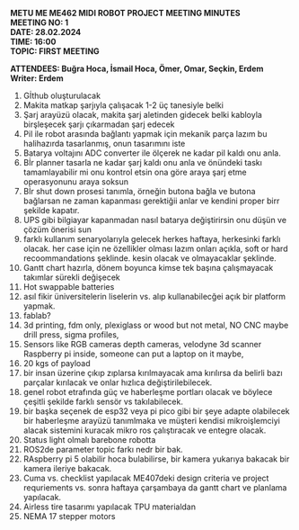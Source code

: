 __METU ME ME462 MIDI ROBOT PROJECT MEETING MINUTES   
MEETING NO: 1   
DATE: 28.02.2024   
TIME: 16:00   
TOPIC: FIRST MEETING__
 
__ATTENDEES: Buğra Hoca, İsmail Hoca, Ömer, Omar, Seçkin, Erdem__   
__Writer: Erdem__

1. Gİthub oluşturulacak
1. Makita matkap şarjıyla çalışacak 1-2 üç tanesiyle belki
1. Şarj arayüzü olacak, makita şarj aletinden gidecek belki kabloyla birşleşecek şarjı çıkarmadan şarj edecek
1. Pil ile robot arasında bağlantı yapmak için mekanik parça lazım bu halihazırda tasarlanmış, onun tasarımını iste
1. Batarya voltajını ADC converter ile ölçerek ne kadar pil kaldı onu anla.
1. Bİr planner tasarla ne kadar şarj kaldı onu anla ve önündeki taskı tamamlayabilir mi onu kontrol etsin ona göre araya şarj etme operasyonunu araya soksun
1. Bİr shut down prosesi tanımla, örneğin butona bağla ve butona bağlarsan ne zaman kapanması gerektiğii anlar ve kendini proper birr şekilde kapatır.
1. UPS gibi bilgiayar kapanmadan nasıl batarya değiştirirsin onu düşün ve çözüm önerisi sun
1. farklı kullanım senaryolarıyla gelecek herkes haftaya, herkesinki farklı olacak. her case için ne özellikler olması lazım onları açıkla, soft or hard recoommandations şeklinde. kesin olacak ve olmayacaklar şeklinde.
1. Gantt chart hazırla, dönem boyunca kimse tek başına çalışmayacak takımlar sürekli değişecek
1. Hot swappable batteries
1. asıl fikir üniversitelerin liselerin vs. alıp kullanabilecğei açık bir platform yapmak.
1. fablab?
1. 3d printing, fdm only, plexiglass or wood but not metal, NO CNC maybe drill press, sigma profiles, 
1. Sensors like RGB cameras depth cameras, velodyne 3d scanner Raspberry pi inside, someone can put a laptop on it maybe, 
1. 20 kgs of payload
1. bir insan üzerine çıkıp zıplarsa kırılmayacak ama kırılırsa da belirli bazı parçalar kırılacak ve onlar hızlıca değiştirilebilecek.
1. genel robot etrafında güç ve haberleşme portları olacak ve böylece çeşitli şekilde farklı sensör vs takılabilecek. 
1. bir başka seçenek de esp32 veya pi pico gibi bir şeye adapte olabilecek bir haberleşme arayüzü tanımlmaka ve müşteri kendisi mikroişlemciyi alacak sistemini kuracak mikro ros çalıştıracak ve entegre olacak.
1. Status light olmalı barebone robotta 
1. ROS2de parameter topic farkı nedr bir bak.
1. RAspberry pi 5 olabilir hoca bulabilirse, bir kamera yukarıya bakacak bir kamera ileriye bakacak. 
1. Cuma vs. checklist yapılacak ME407deki design criteria ve project requriements vs.  sonra haftaya çarşambaya da gantt chart ve planlama yapılacak. 
1. Airless tire tasarımı yapılacak TPU materialdan
1. NEMA 17 stepper motors